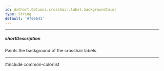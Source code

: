```yaml
---
id: dxChart.Options.crosshair.label.backgroundColor
type: String
default: '#f05b41'
---
```

---
##### shortDescription
Paints the background of the crosshair labels.

---
#include common-colorlist